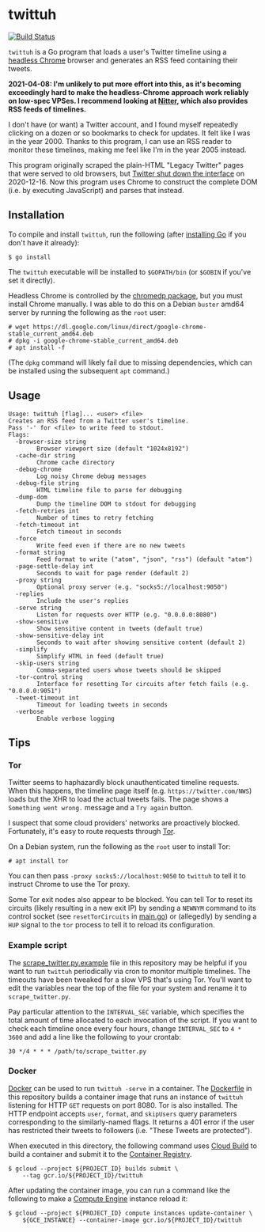 # twittuh

[![Build Status](https://storage.googleapis.com/derat-build-badges/fb01aa0f-16d4-4d9a-b229-c83a71082a32.svg)](https://storage.googleapis.com/derat-build-badges/fb01aa0f-16d4-4d9a-b229-c83a71082a32.html)

`twittuh` is a Go program that loads a user's Twitter timeline using a [headless
Chrome] browser and generates an RSS feed containing their tweets.

**2021-04-08: I'm unlikely to put more effort into this, as it's becoming
exceedingly hard to make the headless-Chrome approach work reliably on low-spec
VPSes. I recommend looking at [Nitter], which also provides RSS feeds of
timelines.**

I don't have (or want) a Twitter account, and I found myself repeatedly clicking
on a dozen or so bookmarks to check for updates. It felt like I was in the
year 2000. Thanks to this program, I can use an RSS reader to monitor these
timelines, making me feel like I'm in the year 2005 instead.

This program originally scraped the plain-HTML "Legacy Twitter" pages that were
served to old browsers, but [Twitter shut down the interface] on 2020-12-16. Now
this program uses Chrome to construct the complete DOM (i.e. by executing
JavaScript) and parses that instead.

[headless Chrome]: https://developers.google.com/web/updates/2017/04/headless-chrome
[Nitter]: https://github.com/zedeus/nitter
[Twitter shut down the interface]: https://screenrant.com/twitter-legacy-nintendo-3ds-shut-down-date-december-2020/

## Installation

To compile and install `twittuh`, run the following (after [installing Go] if
you don't have it already):

```
$ go install
```

The `twittuh` executable will be installed to `$GOPATH/bin` (or `$GOBIN` if
you've set it directly).

Headless Chrome is controlled by the [chromedp package], but you must install
Chrome manually. I was able to do this on a Debian `buster` amd64 server by
running the following as the `root` user:

```
# wget https://dl.google.com/linux/direct/google-chrome-stable_current_amd64.deb
# dpkg -i google-chrome-stable_current_amd64.deb
# apt install -f
```

(The `dpkg` command will likely fail due to missing dependencies, which can be
installed using the subsequent `apt` command.)

[installing Go]: https://golang.org/doc/install
[chromedp package]: https://github.com/chromedp/chromedp

## Usage

```
Usage: twittuh [flag]... <user> <file>
Creates an RSS feed from a Twitter user's timeline.
Pass '-' for <file> to write feed to stdout.
Flags:
  -browser-size string
        Browser viewport size (default "1024x8192")
  -cache-dir string
        Chrome cache directory
  -debug-chrome
        Log noisy Chrome debug messages
  -debug-file string
        HTML timeline file to parse for debugging
  -dump-dom
        Dump the timeline DOM to stdout for debugging
  -fetch-retries int
        Number of times to retry fetching
  -fetch-timeout int
        Fetch timeout in seconds
  -force
        Write feed even if there are no new tweets
  -format string
        Feed format to write ("atom", "json", "rss") (default "atom")
  -page-settle-delay int
        Seconds to wait for page render (default 2)
  -proxy string
        Optional proxy server (e.g. "socks5://localhost:9050")
  -replies
        Include the user's replies
  -serve string
        Listen for requests over HTTP (e.g. "0.0.0.0:8080")
  -show-sensitive
        Show sensitive content in tweets (default true)
  -show-sensitive-delay int
        Seconds to wait after showing sensitive content (default 2)
  -simplify
        Simplify HTML in feed (default true)
  -skip-users string
        Comma-separated users whose tweets should be skipped
  -tor-control string
        Interface for resetting Tor circuits after fetch fails (e.g. "0.0.0.0:9051")
  -tweet-timeout int
        Timeout for loading tweets in seconds
  -verbose
        Enable verbose logging
```

## Tips

### Tor

Twitter seems to haphazardly block unauthenticated timeline requests. When this
happens, the timeline page itself (e.g. `https://twitter.com/NWS`) loads but the
XHR to load the actual tweets fails. The page shows a `Something went wrong.`
message and a `Try again` button.

I suspect that some cloud providers' networks are proactively blocked.
Fortunately, it's easy to route requests through [Tor].

On a Debian system, run the following as the `root` user to install Tor:

```
# apt install tor
```

You can then pass `-proxy socks5://localhost:9050` to `twittuh` to tell it to
instruct Chrome to use the Tor proxy.

Some Tor exit nodes also appear to be blocked. You can tell Tor to reset its
circuits (likely resulting in a new exit IP) by sending a `NEWNYM` command to
its control socket (see `resetTorCircuits` in [main.go](./main.go)) or
(allegedly) by sending a `HUP` signal to the `tor` process to tell it to reload
its configuration.

[Tor]: https://www.torproject.org/

### Example script

The [scrape_twitter.py.example] file in this repository may be helpful if you
want to run `twittuh` periodically via cron to monitor multiple timelines. The
timeouts have been tweaked for a slow VPS that's using Tor. You'll want to edit
the variables near the top of the file for your system and rename it to
`scrape_twitter.py`.

Pay particular attention to the `INTERVAL_SEC` variable, which specifies the
total amount of time allocated to each invocation of the script. If you want to
check each timeline once every four hours, change `INTERVAL_SEC` to `4 * 3600`
and add a line like the following to your crontab:

```cron
30 */4 * * * /path/to/scrape_twitter.py
```

[scrape_twitter.py.example]: ./scrape_twitter.py.example

### Docker

[Docker] can be used to run `twittuh -serve` in a container. The
[Dockerfile](./Dockerfile) in this repository builds a container image that runs
an instance of `twittuh` listening for HTTP `GET` requests on port 8080. Tor is
also installed. The HTTP endpoint accepts `user`, `format`, and `skipUsers`
query parameters corresponding to the similarly-named flags. It returns a 401
error if the user has restricted their tweets to followers (i.e. "These Tweets
are protected").

When executed in this directory, the following command uses [Cloud Build] to
build a container and submit it to the [Container Registry].

```
$ gcloud --project ${PROJECT_ID} builds submit \
    --tag gcr.io/${PROJECT_ID}/twittuh
```

After updating the container image, you can run a command like the following to
make a [Compute Engine] instance reload it:

```
$ gcloud --project ${PROJECT_ID} compute instances update-container \
    ${GCE_INSTANCE} --container-image gcr.io/${PROJECT_ID}/twittuh
```

[Docker]: https://www.docker.com/
[Cloud Build]: https://cloud.google.com/build
[Container Registry]: https://cloud.google.com/container-registry
[Compute Engine]: https://cloud.google.com/compute
